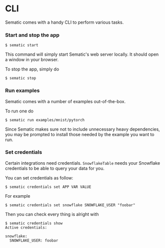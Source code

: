 # CLI

Sematic comes with a handy CLI to perform various tasks.

### Start and stop the app

```shell
$ sematic start
```

This command will simply start Sematic's web server locally. It should open a
window in your browser.

To stop the app, simply do

```shell
$ sematic stop
```

### Run examples

Sematic comes with a number of examples out-of-the-box.

To run one do

```shell
$ sematic run examples/mnist/pytorch
```

Since Sematic makes sure not to include unnecessary heavy dependencies, you may
be prompted to install those needed by the example you want to run.


### Set credentials

Certain integrations need credentials. `SnowflakeTable` needs your Snowflake
credentials to be able to query your data for you.

You can set credentials as follow:

```shell
$ sematic credentials set APP VAR VALUE
```

For example

```shell
$ sematic credentials set snowflake SNOWFLAKE_USER "foobar"
```

Then you can check every thing is alright with

```shell
$ sematic credentials show
Active credentials:

snowflake:
  SNOWFLAKE_USER: foobar
```